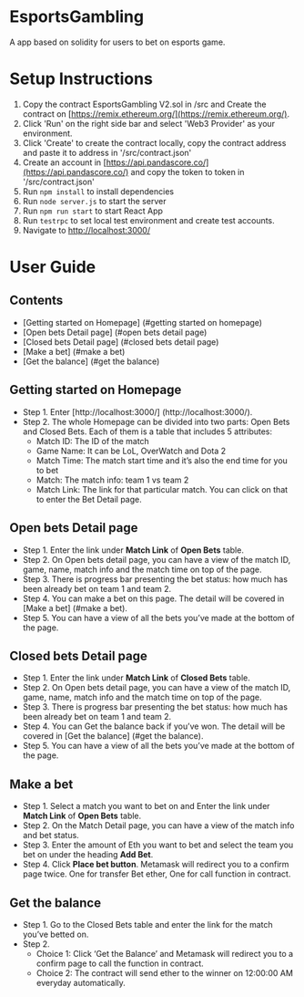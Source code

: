 # EsportsGambling

A app based on solidity for users to bet on esports game.

# Setup Instructions
1. Copy the contract EsportsGambling V2.sol in /src and Create the contract on [https://remix.ethereum.org/](https://remix.ethereum.org/).
2. Click 'Run' on the right side bar and select 'Web3 Provider' as your environment.
3. Click 'Create' to create the contract locally, copy the contract address and paste it to address in '/src/contract.json'
4. Create an account in [https://api.pandascore.co/](https://api.pandascore.co/) and copy the token to token in '/src/contract.json' 
5. Run `npm install` to install dependencies
6. Run `node server.js` to start the server
7. Run `npm run start` to start React App
8. Run `testrpc` to set local test environment and create test accounts.
9. Navigate to [http://localhost:3000/](http://localhost:3000/)

# User Guide
## Contents
- [Getting started on Homepage] (#getting started on homepage)
- [Open bets Detail page] (#open bets detail page)
- [Closed bets Detail page] (#closed bets detail page)
- [Make a bet] (#make a bet)
- [Get the balance] (#get the balance)

## <a name="getting started on homepage"></a>Getting started on Homepage
* Step 1. Enter [http://localhost:3000/] (http://localhost:3000/).
* Step 2. The whole Homepage can be divided into two parts: Open Bets and Closed Bets. Each of them is a table that includes 5 attributes:  
	- Match ID: The ID of the match
	- Game Name: It can be LoL, OverWatch and Dota 2
	- Match Time: The match start time and it’s also the end time for you to bet
	- Match: The match info: team 1 vs team 2
	- Match Link: The link for that particular match. You can click on that to enter the Bet Detail page.

## <a name="open bets detail page"></a>Open bets Detail page
* Step 1. Enter the link under **Match Link** of **Open Bets** table.
* Step 2. On Open bets detail page, you can have a view of the match ID, game, name, match info and the match time on top of the page.
* Step 3. There is progress bar presenting the bet status: how much has been already bet on team 1 and team 2.
* Step 4. You can make a bet on this page. The detail will be covered in [Make a bet] (#make a bet).
* Step 5. You can have a view of all the bets you’ve made at the bottom of the page.

## <a name="closed bets detail page"></a>Closed bets Detail page
* Step 1. Enter the link under **Match Link** of **Closed Bets** table.
* Step 2. On Open bets detail page, you can have a view of the match ID, game, name, match info and the match time on top of the page.
* Step 3. There is progress bar presenting the bet status: how much has been already bet on team 1 and team 2.
* Step 4. You can Get the balance back if you’ve won. The detail will be covered in [Get the balance] (#get the balance).
* Step 5. You can have a view of all the bets you’ve made at the bottom of the page.

## <a name="make a bet"></a>Make a bet
* Step 1. Select a match you want to bet on and Enter the link under **Match Link** of **Open Bets** table.
* Step 2. On the Match Detail page, you can have a view of the match info and bet status.
* Step 3. Enter the amount of Eth you want to bet and select the team you bet on under the heading  **Add Bet**.
* Step 4. Click **Place bet button**. Metamask will redirect you to a confirm page twice. One for transfer Bet ether, One for call function in contract.


## <a name="get the balance"></a>Get the balance
* Step 1. Go to the Closed Bets table and enter the link for the match you’ve betted on.
* Step 2. 
	- Choice 1: Click ‘Get the Balance’ and Metamask will redirect you to a confirm page to call the function in contract.
	- Choice 2: The contract will send ether to the winner on 12:00:00 AM everyday automatically.

